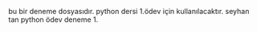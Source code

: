 bu bir deneme dosyasıdır.
python dersi 1.ödev için kullanılacaktır.
seyhan tan python ödev deneme 1.
